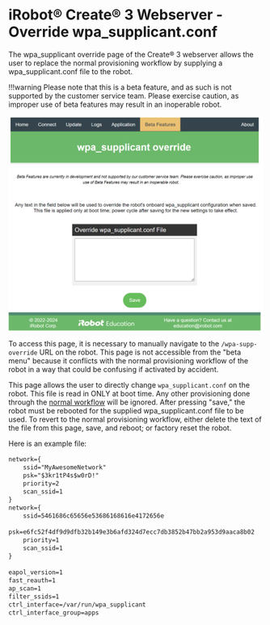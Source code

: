 # iRobot® Create® 3 Webserver - Override wpa_supplicant.conf
The wpa_supplicant override page of the Create® 3 webserver allows the user to replace the normal provisioning workflow by supplying a wpa_supplicant.conf file to the robot.

!!!warning
    Please note that this is a beta feature, and as such is not supported by the customer service team.
    Please exercise caution, as improper use of beta features may result in an inoperable robot.

![Picture of edit wpa_supplicant.conf page](data/edit-wpa-supp.png)

To access this page, it is necessary to manually navigate to the `/wpa-supp-override` URL on the robot.
This page is not accessible from the "beta menu" because it conflicts with the normal provisioning workflow of the robot in a way that could be confusing if activated by accident.

This page allows the user to directly change `wpa_supplicant.conf` on the robot.
This file is read in ONLY at boot time.
Any other provisioning done through the [normal workflow](../webserver/connect.md) will be ignored.
After pressing "save," the robot must be rebooted for the supplied wpa_supplicant.conf file to be used.
To revert to the normal provisioning workflow, either delete the text of the file from this page, save, and reboot; or factory reset the robot.

Here is an example file:
```
network={
	ssid="MyAwesomeNetwork"
	psk="$3kr1tP4s$w0rD!"
	priority=2
	scan_ssid=1
}
network={
	ssid=5461686c65656e53686168616e4172656e
	psk=e6fc52f4df9d9dfb32b149e3b6afd324d7ecc7db3852b47bb2a953d9aaca8b02
	priority=1
	scan_ssid=1
}

eapol_version=1
fast_reauth=1
ap_scan=1
filter_ssids=1
ctrl_interface=/var/run/wpa_supplicant
ctrl_interface_group=apps
```

[^1]: All trademarks mentioned are the property of their respective owners.